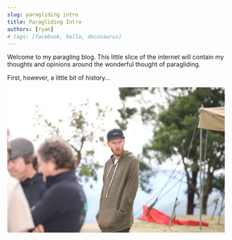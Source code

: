 ```yaml
---
slug: paragliding intro
title: Paragliding Intro
authors: [ryan]
# tags: [facebook, hello, docusaurus]
---
```


Welcome to my paragling blog. This little slice of the internet will contain my thoughts and opinions around the wonderful thought of paragliding.

First, however, a little bit of history...

![Ryan Thinking](./ryan-thinking.jpg)
